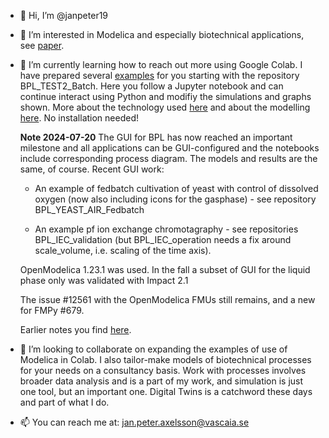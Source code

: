 - 👋 Hi, I’m @janpeter19
- 👀 I’m interested in Modelica and especially biotechnical applications, see
[paper](https://www.researchgate.net/publication/378889007_Design_ideas_behind_Bioprocess_Library_for_Modelica).
- 🌱 I’m currently learning how to reach out more using Google Colab. I have prepared several 
[examples](https://github.com/janpeter19/References/blob/main/Examples_used.md)
for you starting with the repository BPL_TEST2_Batch. Here you follow a Jupyter notebook and can continue interact using Python and modifiy the simulations and graphs shown. More about the technology used
[here](https://github.com/janpeter19/References/blob/main/Technology_used.md) and about the modelling 
[here](https://github.com/janpeter19/References/blob/main/Modelling_used.md).
No installation needed! 

  **Note 2024-07-20**
  The GUI for BPL has now reached an important milestone and all applications can be GUI-configured and the notebooks include corresponding process diagram. The models and results are the same, of course. Recent GUI work:

  * An example of fedbatch cultivation of yeast with control of dissolved oxygen (now also including icons for the gasphase) - see repository BPL\_YEAST\_AIR\_Fedbatch

  * An example pf ion exchange chromotagraphy - see repositories BPL\_IEC\_validation (but BPL\_IEC\_operation needs a fix around scale_volume, i.e. scaling of the time axis).

  OpenModelica 1.23.1 was used. In the fall a subset of GUI for the liquid phase only was validated with Impact 2.1 

  The issue #12561 with the OpenModelica FMUs still remains, and a new for FMPy #679.

  Earlier notes you find [here](https://github.com/janpeter19/References/blob/main/Notes.md).

- 💞️ I’m looking to collaborate on expanding the examples of use of Modelica in Colab. I also tailor-make models of biotechnical processes for your needs on a consultancy basis. Work with processes involves broader data analysis and is a part of my work, and simulation is just one tool, but an important one. Digital Twins is a catchword these days and part of what I do.

- 📫 You can reach me at: jan.peter.axelsson@vascaia.se

<!---
janpeter19/janpeter19 is a ✨ special ✨ repository because its `README.md` (this file) appears on your GitHub profile.
You can click the Preview link to take a look at your changes.
--->
